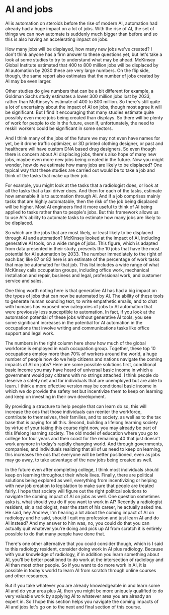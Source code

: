 # AI and jobs

AI is automation on steroids before the rise of modern AI, automation had already had a huge impact on a lot of jobs. With the rise of AI, the set of things we can now automate is suddenly much bigger than before and so this is also having an accelerating impact on jobs.

How many jobs will be displayed, how many new jobs we've created? I don't think anyone has a firm answer to these questions yet, but let's take a look at some studies to try to understand what may be ahead. McKinsey Global Institute estimated that 400 to 800 million jobs will be displaced by AI automation by 2030 these are very large numbers. On the flip side, though, the same report also estimates that the number of jobs created by AI may be even larger.

Other studies do give numbers that can be a bit different for example, a Goldman Sachs study estimates a lower 300 million jobs lost by 2033, rather than McKinsey's estimate of 400 to 800 million. So there's still quite a lot of uncertainty about the impact of AI on jobs, though most agree it will be significant. But I find it encouraging that many studies estimate quite possibly even more jobs being created than displays. So there will be plenty of work for people to do in the future, even if, unfortunately, the need to reskill workers could be significant in some sectors.

And I think many of the jobs of the future we may not even have names for yet, be it drone traffic optimizer, or 3D printed clothing designer, or past and healthcare will have custom DNA based drug designers. So even though there is concern about AI displacing jobs, there's also hope of many new jobs, maybe even more new jobs being created in the future. Now you might wonder, how do we estimate how many jobs are likely to be displaced? One typical way that these studies are carried out would be to take a job and think of the tasks that make up their job.

For example, you might look at the tasks that a radiologist does, or look at all the tasks that a taxi driver does. And then for each of the tasks, estimate how amenable it is to automation through AI. And if a job comprises mainly tasks that are highly automatable, then the risk of the job being displaced will be higher. Most AI engineers find it more useful to think of AI being applied to tasks rather than to people's jobs. But this framework allows us to use AI's ability to automate tasks to estimate how many jobs are likely to be displaced.

So which are the jobs that are most likely, or least likely to be displaced through AI and automation? McKinsey looked at the impact of AI, including generative AI tools, on a wide range of jobs. This figure, which is adapted from data presented in their study, presents the 10 jobs that have the most potential for AI automation by 2033. The number immediately to the right of each bar, like 87 or 82 here is an estimate of the percentage of work tasks that may be automated for that job. This list includes a wide range of what McKinsey calls occupation groups, including office work, mechanical installation and repair, business and legal, professional work, and customer service and sales.

One thing worth noting here is that generative AI has had a big impact on the types of jobs that can now be automated by AI. The ability of these tools to generate human sounding text, to write empathetic emails, and to chat with humans has exposed new categories of jobs to AI automation that were previously less susceptible to automation. In fact, if you look at the automation potential of these jobs without generative AI tools, you see some significant increases in the potential for AI automation in the occupations that involve writing and communications tasks like office support and legal work.

The numbers in the right column here show how much of the global workforce is employed in each occupation group. Together, these top 10 occupations employ more than 70% of workers around the world, a huge number of people how do we help citizens and nations navigate the coming impacts of AI on jobs? Here are some possible solutions first, conditional basic income you may have heard of universal basic income in which a government would pay citizens with no strings attached. I think people do deserve a safety net and for individuals that are unemployed but are able to learn. I think a more effective version may be conditional basic income in which we do provide the safety net but incentivize them to keep on learning and keep on investing in their own development.

By providing a structure to help people that can learn do so, this will increase the ods that those individuals can reenter the workforce, contribute to themselves, their families, and to society, as well as to the tax base that is paying for all this. Second, building a lifelong learning society by virtue of your taking this course right now, you may already be part of this lifelong learning society. The old model of education where you go to college for four years and then coast for the remaining 40 that just doesn't work anymore in today's rapidly changing world. And through governments, companies, and individuals realizing that all of us need to keep on learning, this increases the ods that everyone will be better positioned, even as jobs may go away, to take advantage of the new jobs being created as well.

In the future even after completing college, I think most individuals should keep on learning throughout their whole lives. Finally, there are political solutions being explored as well, everything from incentivizing or helping with new job creation to legislation to make sure that people are treated fairly. I hope that society will figure out the right political solutions to navigate the coming impact of AI on jobs as well. One question sometimes asks is, what should you do if you want to work in AI? Recently a radiologist resident, sir, a radiologist, near the start of his career, he actually asked me. He said, hey Andrew, I'm hearing a lot about the coming impact of AI on radiology and he said, should I quit my profession and just learn AI and do AI instead? And my answer to him was, no, you could do that you can actually quit whatever you're doing and pick up AI from scratch it is entirely possible to do that many people have done that.

There's one other alternative that you could consider though, which is I said to this radiology resident, consider doing work in AI plus radiology. Because with your knowledge of radiology, if in addition you learn something about AI, you'll be better positioned to do work at the intersection of radiology and AI than most other people. So if you want to do more work in AI, it is possible in today's world to learn AI from scratch through online courses and other resources.

But if you take whatever you are already knowledgeable in and learn some AI and do your area plus AI, then you might be more uniquely qualified to do very valuable work by applying AI to whatever area you are already an expert in. So I hope this section helps you navigate the coming impacts of AI and jobs let's go on to the next and final section of this course.
